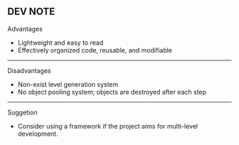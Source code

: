 DEV NOTE
---
Advantages     
- Lightweight and easy to read
- Effectively organized code, reusable, and modifiable
---
Disadvantages
- Non-exist level generation system
- No object pooling system; objects are destroyed after each step
---
Suggetion
- Consider using a framework if the project aims for multi-level development.
